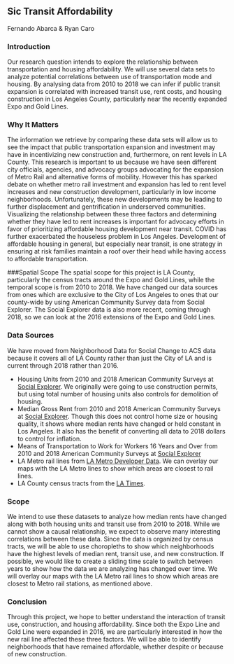 ## Sic Transit Affordability

Fernando Abarca & Ryan Caro

### Introduction
Our research question intends to explore the relationship between transportation and housing affordability. We will use several data sets to analyze potential correlations between use of transportation mode and housing. By analysing data from 2010 to 2018 we can infer if public transit expansion is correlated with increased transit use, rent costs, and housing construction in Los Angeles County, particularly near the recently expanded Expo and Gold Lines. 

### Why It Matters
The information we retrieve by comparing these data sets will allow us to see the impact that public transportation expansion and investment may have in incentivizing new construction and, furthermore, on rent levels in LA County. This research is important to us because we have seen different city officials, agencies, and advocacy groups advocating for the expansion of Metro Rail and alternative forms of mobility. However this has sparked debate on whether metro rail investment and expansion has led to rent level increases and new construction development, particularly in low income neighborhoods. Unfortunately, these new developments may be leading to further displacement and gentrification in underserved communities. Visualizing the relationship between these three factors and determining whether they have led to rent increases is important for advocacy efforts in favor of prioritizing affordable housing development near transit. COVID has further exacerbated the houseless problem in Los Angeles. Development of affordable housing in general, but especially near transit, is one strategy in ensuring at risk families maintain a roof over their head while having access to affordable transportation. 

###Spatial Scope
The spatial scope for this project is LA County, particularly the census tracts around the Expo and Gold Lines, while the temporal scope is from 2010 to 2018. We have changed our data sources from ones which are exclusive to the City of Los Angeles to ones that our county-wide by using American Community Survey data from Social Explorer. The Social Explorer data is also more recent, coming through 2018, so we can look at the 2016 extensions of the Expo and Gold Lines.

### Data Sources
We have moved from Neighborhood Data for Social Change to ACS data because it covers all of LA County rather than just the City of LA and is current through 2018 rather than 2016.
* Housing Units from 2010 and 2018 American Community Surveys at [Social Explorer](https://www.socialexplorer.com/). We originally were going to use construction permits, but using total number of housing units also controls for demolition of housing.
* Median Gross Rent from 2010 and 2018 American Community Surveys at [Social Explorer](https://www.socialexplorer.com/). Though this does not control home size or housing quality, it shows where median rents have changed or held constant in Los Angeles. It also has the benefit of converting all data to 2018 dollars to control for inflation. 
* Means of Transportation to Work for Workers 16 Years and Over from 2010 and 2018 American Community Surveys at [Social Explorer](https://www.socialexplorer.com/)
* LA Metro rail lines from [LA Metro Developer Data](https://developer.metro.net/docs/gis-data/overview/). We can overlay our maps with the LA Metro lines to show which areas are closest to rail lines. 
* LA County census tracts from the [LA Times](http://boundaries.latimes.com/sets/).

### Scope
We intend to use these datasets to analyze how median rents have changed along with both housing units and transit use from 2010 to 2018. While we cannot show a causal relationship, we expect to observe many interesting correlations between these data. Since the data is organized by census tracts, we will be able to use choropleths to show which neighborhoods have the highest levels of median rent, transit use, and new construction. If possible, we would like to create a sliding time scale to switch between years to show how the data we are analyzing has changed over time. We will overlay our maps with the LA Metro rail lines to show which areas are closest to Metro rail stations, as mentioned above. 

### Conclusion
Through this project, we hope to better understand the interaction of transit use, construction, and housing affordability. Since both the Expo Line and Gold Line were expanded in 2016, we are particularly interested in how the new rail line affected these three factors. We will be able to identify neighborhoods that have remained affordable, whether despite or because of new construction. 

